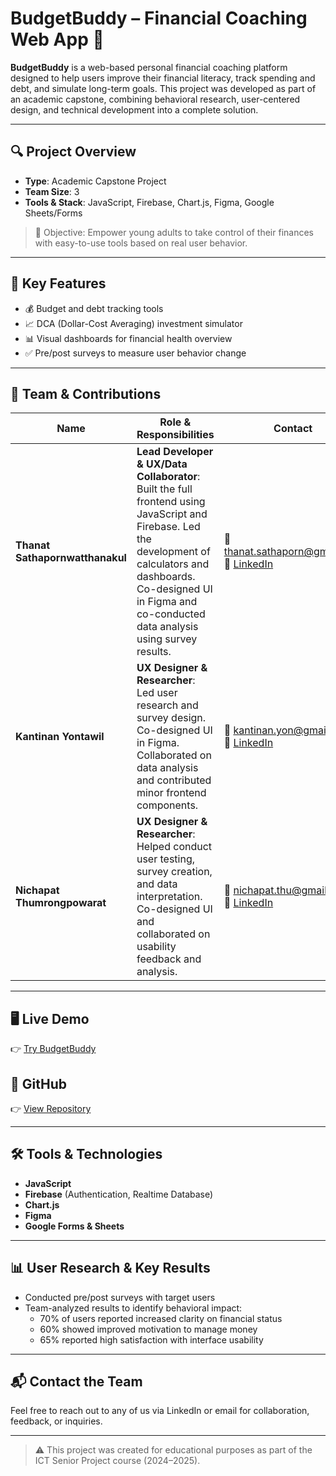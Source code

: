# BudgetBuddy – Financial Coaching Web App 💸

**BudgetBuddy** is a web-based personal financial coaching platform designed to help users improve their financial literacy, track spending and debt, and simulate long-term goals. This project was developed as part of an academic capstone, combining behavioral research, user-centered design, and technical development into a complete solution.

---

## 🔍 Project Overview
- **Type**: Academic Capstone Project  
- **Team Size**: 3  
- **Tools & Stack**: JavaScript, Firebase, Chart.js, Figma, Google Sheets/Forms  

> 🎯 Objective: Empower young adults to take control of their finances with easy-to-use tools based on real user behavior.

---

## 🌟 Key Features
- 💰 Budget and debt tracking tools  
- 📈 DCA (Dollar-Cost Averaging) investment simulator  
- 📊 Visual dashboards for financial health overview  
- ✅ Pre/post surveys to measure user behavior change

---

## 👥 Team & Contributions

| Name                         | Role & Responsibilities                                                                                                                                   | Contact |
|------------------------------|------------------------------------------------------------------------------------------------------------------------------------------------------------|---------|
| **Thanat Sathapornwatthanakul** | **Lead Developer & UX/Data Collaborator**: Built the full frontend using JavaScript and Firebase. Led the development of calculators and dashboards. Co-designed UI in Figma and co-conducted data analysis using survey results. | 📧 thanat.sathaporn@gmail.com <br>🔗 [LinkedIn](https://linkedin.com/in/thanat-sathaporn) |
| **Kantinan Yontawil**        | **UX Designer & Researcher**: Led user research and survey design. Co-designed UI in Figma. Collaborated on data analysis and contributed minor frontend components.              | 📧 kantinan.yon@gmail.com <br>🔗 [LinkedIn](https://www.linkedin.com/in/kantinan-yontawil-009478201/) |
| **Nichapat Thumrongpowarat** | **UX Designer & Researcher**: Helped conduct user testing, survey creation, and data interpretation. Co-designed UI and collaborated on usability feedback and analysis.         | 📧 nichapat.thu@gmail.com <br>🔗 [LinkedIn](https://www.linkedin.com/in/nichapat-thumrongpowarat-6530a8274/) |

---

## 🖥️ Live Demo
👉 [Try BudgetBuddy](https://your-live-demo-link.com)

## 📁 GitHub
👉 [View Repository](https://github.com/your-team/budgetbuddy)

---

## 🛠 Tools & Technologies
- **JavaScript**
- **Firebase** (Authentication, Realtime Database)
- **Chart.js**
- **Figma**
- **Google Forms & Sheets**

---

## 📊 User Research & Key Results
- Conducted pre/post surveys with target users
- Team-analyzed results to identify behavioral impact:
  - 70% of users reported increased clarity on financial status
  - 60% showed improved motivation to manage money
  - 65% reported high satisfaction with interface usability

---

## 📬 Contact the Team
Feel free to reach out to any of us via LinkedIn or email for collaboration, feedback, or inquiries.

---

> ⚠️ This project was created for educational purposes as part of the ICT Senior Project course (2024–2025).

